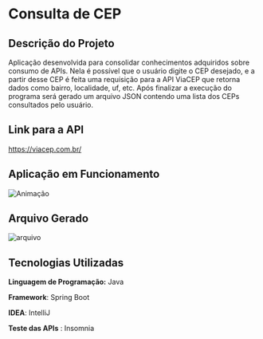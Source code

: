 # Consulta de CEP

## Descrição do Projeto
Aplicação desenvolvida para consolidar conhecimentos adquiridos sobre consumo de APIs. Nela é possível que o usuário digite o CEP desejado, e a partir desse CEP é feita uma requisição para a 
API ViaCEP que retorna dados como bairro, localidade, uf, etc. Após finalizar a execução do programa será gerado um arquivo JSON contendo uma lista dos CEPs consultados pelo usuário.

## Link para a API
https://viacep.com.br/

## Aplicação em Funcionamento
![Animação](https://github.com/Al-Felipe/Consultar-Cep/assets/105646899/1ac79eed-6cea-4dc0-bf74-559d183236a1)

## Arquivo Gerado

![arquivo](https://github.com/Al-Felipe/Consultar-Cep/assets/105646899/3af397da-35b1-4afd-a9bb-e4b345edfa2a)

## Tecnologias Utilizadas 
**Linguagem de Programação:** Java

**Framework**: Spring Boot

**IDEA**: IntelliJ 

**Teste das APIs** : Insomnia 
